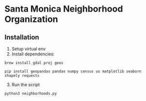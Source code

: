 # Santa Monica Neighborhood Organization 

## Installation

1. Setup virtual env
2. Install dependencies:
```
brew install gdal proj geos
```
```
pip install geopandas pandas numpy census us matplotlib seaborn shapely requests
```

3. Run the script
```
python3 neighborhoods.py
```
